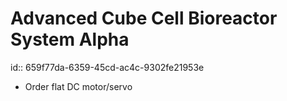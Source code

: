 # Advanced Cube Cell Bioreactor System Alpha
id:: 659f77da-6359-45cd-ac4c-9302fe21953e
- Order flat DC motor/servo